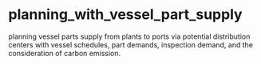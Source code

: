 # planning_with_vessel_part_supply
 planning vessel parts supply from plants to ports via potential distribution centers with vessel schedules, part demands, inspection demand, and the consideration of carbon emission.
